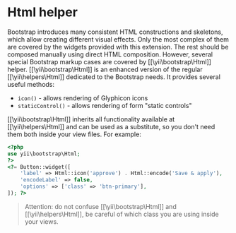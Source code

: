 Html helper
===========

Bootstrap introduces many consistent HTML constructions and skeletons, which allow creating different visual effects.
Only the most complex of them are covered by the widgets provided with this extension. The rest should be composed manually
using direct HTML composition.
However, several special Bootstrap markup cases are covered by [[\yii\bootstrap\Html]] helper.
[[\yii\bootstrap\Html]] is an enhanced version of the regular [[\yii\helpers\Html]] dedicated to the Bootstrap needs.
It provides several useful methods:

 - `icon()` - allows rendering of Glyphicon icons
 - `staticControl()` - allows rendering of form "static controls"

[[\yii\bootstrap\Html]] inherits all functionality available at [[\yii\helpers\Html]] and can be used as a substitute,
so you don't need them both inside your view files.
For example:

```php
<?php
use yii\bootstrap\Html;
?>
<?= Button::widget([
    'label' => Html::icon('approve') . Html::encode('Save & apply'),
    'encodeLabel' => false,
    'options' => ['class' => 'btn-primary'],
]); ?>
```

> Attention: do not confuse [[\yii\bootstrap\Html]] and [[\yii\helpers\Html]], be careful of which class
  you are using inside your views.
